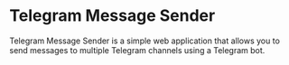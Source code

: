 # Telegram Message Sender
Telegram Message Sender is a simple web application that allows you to send messages to multiple Telegram channels using a Telegram bot.
